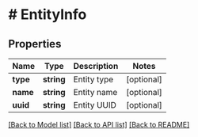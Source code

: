 # # EntityInfo

## Properties

Name | Type | Description | Notes
------------ | ------------- | ------------- | -------------
**type** | **string** | Entity type | [optional]
**name** | **string** | Entity name | [optional]
**uuid** | **string** | Entity UUID | [optional]

[[Back to Model list]](../../README.md#models) [[Back to API list]](../../README.md#endpoints) [[Back to README]](../../README.md)
